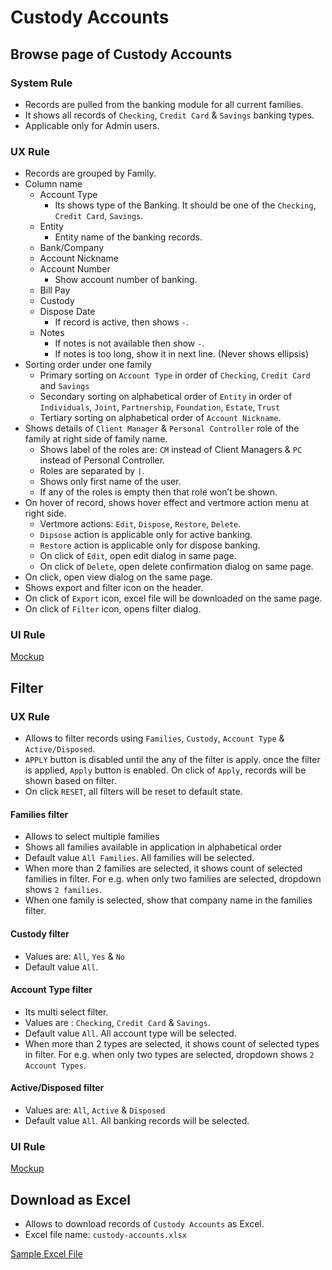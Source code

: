# Custody Accounts

## Browse page of Custody Accounts

### System Rule

- Records are pulled from the banking module for all current families.
- It shows all records of `Checking`, `Credit Card` & `Savings` banking types.
- Applicable only for Admin users.

### UX Rule

- Records are grouped by Family.
- Column name
  - Account Type
    - Its shows type of the Banking. It should be one of the `Checking`, `Credit Card`, `Savings`.
  - Entity
    - Entity name of the banking records.
  - Bank/Company
  - Account Nickname
  - Account Number
    - Show account number of banking.
  - Bill Pay
  - Custody
  - Dispose Date
    - If record is active, then shows `-`.
  - Notes
    - If notes is not available then show `-`.
    - If notes is too long, show it in next line. (Never shows ellipsis)
- Sorting order under one family
  - Primary sorting on `Account Type` in order of `Checking`, `Credit Card` and `Savings`
  - Secondary sorting on alphabetical order of `Entity` in order of `Individuals`, `Joint`, `Partnership`, `Foundation`, `Estate`, `Trust`
  - Tertiary sorting on alphabetical order of `Account Nickname`.
- Shows details of `Client Manager` & `Personal Controller` role of the family at right side of family name.
  - Shows label of the roles are: `CM` instead of Client Managers & `PC` instead of Personal Controller.
  - Roles are separated by `|`.
  - Shows only first name of the user.
  - If any of the roles is empty then that role won’t be shown.
- On hover of record, shows hover effect and vertmore action menu at right side.
  - Vertmore actions: `Edit`, `Dispose`, `Restore`, `Delete`.
  - `Dipsose` action is applicable only for active banking.
  - `Restore` action is applicable only for dispose banking.
  - On click of `Edit`, open edit dialog in same page.
  - On click of `Delete`, open delete confirmation dialog on same page.
- On click, open view dialog on the same page.
- Shows export and filter icon on the header.
- On click of `Export` icon, excel file will be downloaded on the same page.
- On click of `Filter` icon, opens filter dialog.

### UI Rule

[Mockup](https://drive.google.com/file/d/1KkbDj_LGL-8QJDwkz8IHOvdiXRHwWjDc/view?usp=sharing)


## Filter

### UX Rule

- Allows to filter records using `Families`, `Custody`,  `Account Type` & `Active/Disposed`.
- `APPLY` button is disabled until the any of the filter is apply. once the filter is applied, `Apply` button is enabled. On click of `Apply`, records will be shown based on filter.
- On click `RESET`, all filters will be reset to default state.

#### Families filter

- Allows to select multiple families
- Shows all families available in application in alphabetical order 
- Default value `All Families`. All families will be selected.
- When more than 2 families are selected, it shows count of selected families in filter. For e.g. when only two families are selected, dropdown shows `2 families`.
- When one family is selected, show that company name in the families filter.

#### Custody filter

- Values are: `All`, `Yes` & `No`
- Default value `All`. 

#### Account Type filter

- Its multi select filter.
- Values are : `Checking`, `Credit Card` & `Savings`.
- Default value `All`. All account type will be selected.
- When more than 2 types are selected, it shows count of selected types in filter. For e.g. when only two types are selected, dropdown shows `2 Account Types`.

#### Active/Disposed filter

- Values are: `All`, `Active` & `Disposed`
- Default value `All`. All banking records will be selected.

### UI Rule

[Mockup](https://drive.google.com/file/d/1xChuZjSTCTDWmGQw1uPf8M8y93_szgr-/view?usp=sharing)


## Download as Excel

- Allows to download records of `Custody Accounts` as Excel.
- Excel file name: `custody-accounts.xlsx`

[Sample Excel File](https://docs.google.com/spreadsheets/d/1gSGNySE9SQXZACS39zVRLjewlb5WdjMD/edit?usp=sharing&ouid=108870014519956519924&rtpof=true&sd=true)

